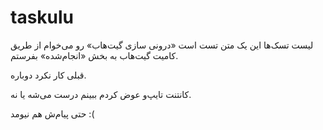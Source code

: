 # taskulu
لیست تسک‌ها
این یک متن تست است
«درونی سازی گیت‌هاب» رو می‌خوام از طریق کامیت گیت‌هاب به بخش «انجام‌شده» بفرستم.

قبلی کار نکرد دوباره.

کانتنت تایپ‌و عوض کردم ببینم درست می‌شه یا نه.

حتی پیام‌ش هم نیومد :(
